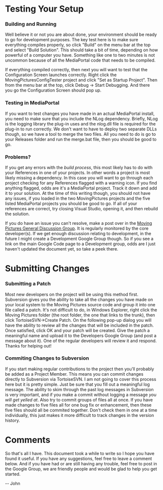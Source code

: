 # Testing Your Setup #
### Building and Running ###
Well believe it or not you are about done, your environment should be ready to go for development purposes. The key test here is to make sure everything compiles properly, so click "Build" on the menu bar at the top and select "Build Solution". This should take a bit of time, depending on how powerful of a computer you have. Something like one to two minutes is not uncommon because of all the MediaPortal code that needs to be compiled.

If everything compiled correctly, then next you will want to test that the Configuration Screen launches correctly. Right click the MovingPicturesConfigTester project and click "Set as Startup Project". Then from the menu bar at the top, click Debug -> Start Debugging. And there you go the Configuration Screen should pop up.

### Testing in MediaPortal ###
If you want to test changes you have made in an actual MediaPortal install, you need to make sure that you include the NLog dependency. Briefly, NLog is the logging library the plug-in uses and the nlog.dll file is required for the plug-in to run correctly. We don't want to have to deploy two separate DLLs though, so we have a tool to merge the two files. All you need to do is go to your Releases folder and run the merge.bat file, then you should be good to go.

### Problems? ###
If you get any errors with the _build process_, this most likely has to do with your References in one of your projects. In other words a project is most likely missing a dependency. In this case you will want to go through each project checking for any References flagged with a warning icon. If you find anything flagged, odds are it's a MediaPortal project. Track it down and add it to your solution. At the time of this writing though, you should not have any issues, if you loaded in the two MovingPictures projects and the five listed MediaPortal projects you should be good to go. If all of your references are correct, try closing Visual Studio, opening it, and then rebuild the solution.

If you do have an issue you can't resolve, make a post over in the [Moving Pictures General Discussion Group](http://groups.google.com/group/moving-pictures). It is regularly monitored by the core developer(s). If we get enough discussion relating to development, in the future I might create a Development Google Group though. So if you see a link on the main Google Code page to a Development group, odds are I just haven't updated the document yet, so take a peek there.

# Submitting Changes #
### Submitting a Patch ###
Most new developers on the project will be using this method first. Subversion gives you the ability to take all the changes you have made on your local system to the Moving Pictures source code and group it into one file called a patch. It's not difficult to do, in Windows Explorer, right click the Moving Pictures folder (the root folder, the one that links to the trunk), then click TortoiseSVN->Create Patch. On the following pop-up dialog you will have the ability to review all the changes that will be included in the patch. Once satisfied, click OK and your patch will be created. Give the patch a meaningful name and upload it to the Developers Google Group (and post a message about it). One of the regular developers will review it and respond. Thanks for helping out!

### Commiting Changes to Subversion ###
If you start making regular contributions to the project then you'll probably be added as a Project Member. This means you can commit changes directly to Subversion via TortoiseSVN. I am not going to cover this process here but it is pretty simple. Just be sure that you fill out a meaningful log message. The ability to skim through the past log messages in Subversion is very important, and if you make a commit without logging a message _you will get yelled at_. Also try to commit groups of files all at once. If you have made changes to five files all for one bug fix or enhancement, then these five files should all be commited together. Don't check them in one at a time individually, this just makes it more difficult to track changes in the version history.

# Comments #
So that's all I have. This document took a while to write so I hope you  have found it useful. If you have any suggestions, feel free to leave a comment below. And if you have had or are still having any trouble, feel free to post in the Google Group, we are friendly people and would be glad to help you get started.

-- John